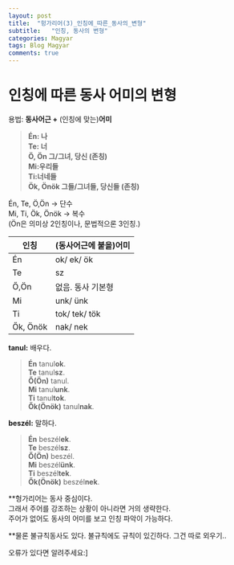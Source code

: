 ```yaml
---
layout: post
title:  "헝가리어(3)_인칭에_따른_동사의_변형"
subtitle:   "인칭, 동사의 변형"
categories: Magyar
tags: Blog Magyar   
comments: true
---
```


# 인칭에 따른 동사 어미의 변형          

용법: **동사어근 +** (인칭에 맞는)**어미**       


>**Én: 나**         
**Te: 너**         
**Ö, Ön 그/그녀, 당신 (존칭)**        
**Mi:우리들**            
**Ti:너네들**         
**Ök, Önök 그들/그녀들, 당신들 (존칭)**         


Én, Te, Ö,Ön -> 단수       
Mi, Ti, Ök, Önök -> 복수       
(Ön은 의미상 2인칭이나, 문법적으론 3인칭.)       


| 인칭 | (동사어근에 붙을)어미 |         
| ------ | ------ |     
|Én|ok/ ek/ ök|       
|Te|sz|          
|Ő,Ön|없음. 동사 기본형|          
|Mi|unk/ ünk|        
|Ti|tok/ tek/ tök|        
|Ők, Önök|nak/ nek         


**tanul:** 배우다.       


>**Én** tanul**ok**.       
**Te** tanul**sz**.       
**Ő(Ön)** tanul.       
**Mi** tanul**unk**.       
**Ti** tanul**tok**.       
**Ők(Önök)** tanul**nak**.       

**beszél:** 말하다.       

>**Én** beszél**ek**.       
**Te** beszél**sz**.       
**Ő(Ön)** beszél.       
**Mi** beszél**ünk**.       
**Ti** beszél**tek**.       
**Ők(Önök)** beszél**nek**.       


**헝가리어는 동사 중심이다.      
그래서 주어를 강조하는 상황이 아니라면 거의 생략한다.        
주어가 없어도 동사의 어미를 보고 인칭 파악이 가능하다.       

**물론 불규칙동사도 있다. 불규칙에도 규칙이 있긴하다. 그건 따로 외우기..       





오류가 있다면 알려주세요:]
